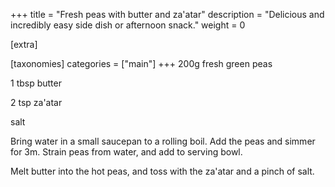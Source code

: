 +++
title = "Fresh peas with butter and za'atar"
description = "Delicious and incredibly easy side dish or afternoon snack."
weight = 0

[extra]

[taxonomies]
categories = ["main"]
+++
200g fresh green peas

1 tbsp butter

2 tsp za'atar

salt
<!-- sep -->
Bring water in a small saucepan to a rolling boil.
Add the peas and simmer for 3m.
Strain peas from water, and add to serving bowl.

Melt butter into the hot peas, and toss with the za'atar and a pinch of salt.
<!-- sep -->
